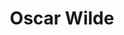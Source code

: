 ---
title: Oscar Wilde
author_slug: oscar_wilde
wikipedia_url: https://en.wikipedia.org/wiki/Oscar_Wilde
layout: author
---
